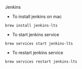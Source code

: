 Jenkins

- To install jenkins on mac

``` brew install jenkins-lts ```

- To start jenkins service

``` brew services start jenkins-lts ```

- To restart jenkins service

```brew services restart jenkins-lts```

